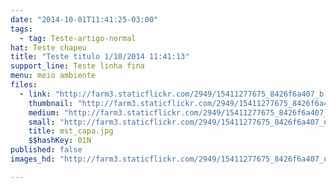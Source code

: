 ```yaml
---
date: "2014-10-01T11:41:25-03:00"
tags:
  - tag: Teste-artigo-normal
hat: Teste chapeu
title: "Teste titulo 1/10/2014 11:41:13"
support_line: Teste linha fina
menu: meio ambiente
files:
  - link: "http://farm3.staticflickr.com/2949/15411277675_8426f6a407_b.jpg"
    thumbnail: "http://farm3.staticflickr.com/2949/15411277675_8426f6a407_t.jpg"
    medium: "http://farm3.staticflickr.com/2949/15411277675_8426f6a407_z.jpg"
    small: "http://farm3.staticflickr.com/2949/15411277675_8426f6a407_n.jpg"
    title: mst_capa.jpg
    $$hashKey: 01N
published: false
images_hd: "http://farm3.staticflickr.com/2949/15411277675_8426f6a407_n.jpg"

---
```

